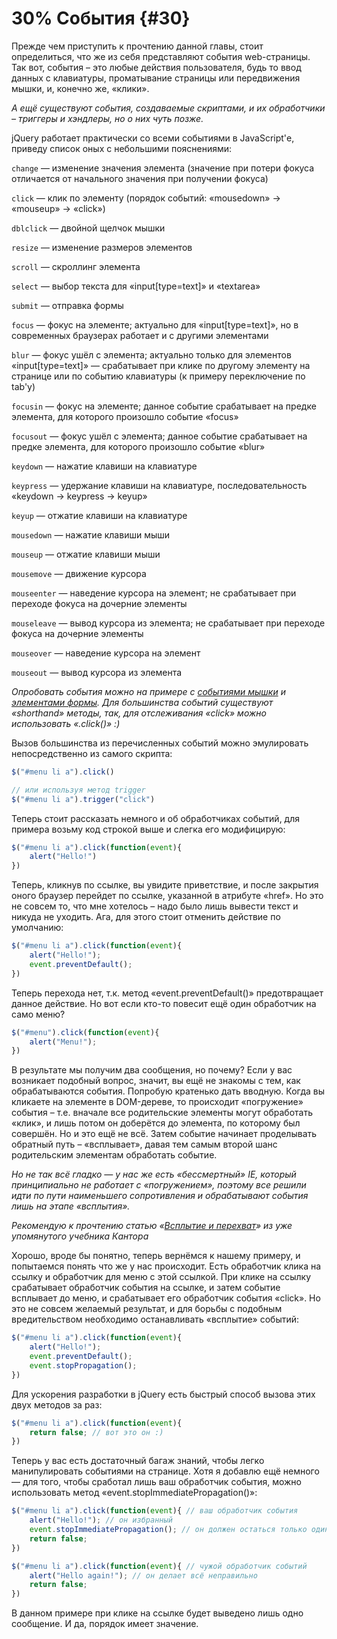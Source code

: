 # 30% События {#30}

Прежде чем приступить к прочтению данной главы, стоит определиться, что же из себя представляют события web-страницы. Так вот, события – это любые действия пользователя, будь то ввод данных с клавиатуры, проматывание страницы или передвижения мышки, и, конечно же, «клики».

_А ещё существуют события, создаваемые скриптами, и их обработчики – триггеры и хэндлеры, но о них чуть позже._

jQuery работает практически со всеми событиями в JavaScript'е, приведу список оных с небольшими пояснениями:

`change` — изменение значения элемента (значение при потери фокуса отличается от начального значения при получении фокуса)

`click` — клик по элементу (порядок событий: «mousedown» → «mouseup» → «click»)

`dblclick` — двойной щелчок мышки

`resize` — изменение размеров элементов

`scroll` — скроллинг элемента

`select` — выбор текста для «input[type=text]» и «textarea»

`submit` — отправка формы

`focus` — фокус на элементе; актуально для «input[type=text]», но в современных браузерах работает и с другими элементами

`blur` — фокус ушёл с элемента; актуально только для элементов «input[type=text]» — срабатывает при клике по другому элементу на странице или по событию клавиатуры (к примеру переключение по tab'у)

`focusin` — фокус на элементе; данное событие срабатывает на предке элемента, для которого произошло событие «focus»

`focusout` — фокус ушёл с элемента; данное событие срабатывает на предке элемента, для которого произошло событие «blur»

`keydown` — нажатие клавиши на клавиатуре

`keypress` — удержание клавиши на клавиатуре, последовательность «keydown → keypress → keyup»

`keyup` — отжатие клавиши на клавиатуре

`mousedown` — нажатие клавиши мыши

`mouseup` — отжатие клавиши мыши

`mousemove` — движение курсора

`mouseenter` — наведение курсора на элемент; не срабатывает при переходе фокуса на дочерние элементы

`mouseleave` — вывод курсора из элемента; не срабатывает при переходе фокуса на дочерние элементы

`mouseover` — наведение курсора на элемент

`mouseout` — вывод курсора из элемента

_Опробовать события можно на примере с [событиями мышки](http://anton.shevchuk.name/book/code/events.mouse.html) и [элементами формы](http://anton.shevchuk.name/book/code/events.form.html). Для большинства событий существуют «shorthand» методы, так, для отслеживания «click» можно использовать «.click()» :)_

Вызов большинства из перечисленных событий можно эмулировать непосредственно из самого скрипта:
```javascript
$("#menu li a").click()

// или используя метод trigger
$("#menu li a").trigger("click")

```

Теперь стоит рассказать немного и об обработчиках событий, для примера возьму код строкой выше и слегка его модифицирую:

```javascript
$("#menu li a").click(function(event){
    alert("Hello!")
})
```


Теперь, кликнув по ссылке, вы увидите приветствие, и после закрытия оного браузер перейдет по ссылке, указанной в атрибуте «href». Но это не совсем то, что мне хотелось – надо было лишь вывести текст и никуда не уходить. Ага, для этого стоит отменить действие по умолчанию:

```javascript
$("#menu li a").click(function(event){
    alert("Hello!");
    event.preventDefault();
})
```

Теперь перехода нет, т.к. метод «event.preventDefault()» предотвращает данное действие. Но вот если кто-то повесит ещё один обработчик на само меню?

```javascript
$("#menu").click(function(event){
    alert("Menu!");
})
```

В результате мы получим два сообщения, но почему? Если у вас возникает подобный вопрос, значит, вы ещё не знакомы с тем, как обрабатываются события. Попробую кратенько дать вводную. Когда вы кликаете на элементе в DOM-дереве, то происходит «погружение» события – т.е. вначале все родительские элементы могут обработать «клик», и лишь потом он доберётся до элемента, по которому был совершён. Но и это ещё не всё. Затем событие начинает проделывать обратный путь – «всплывает», давая тем самым второй шанс родительским элементам обработать событие.

_Но не так всё гладко — у нас же есть «бессмертный» IE, который принципиально не работает с «погружением», поэтому все решили идти по пути наименьшего сопротивления и обрабатывают события лишь на этапе «всплытия»._

_Рекомендую к прочтению статью «[Всплытие и перехват](https://learn.javascript.ru/event-bubbling)» из уже упомянутого учебника Кантора_

Хорошо, вроде бы понятно, теперь вернёмся к нашему примеру, и попытаемся понять что же у нас происходит. Есть обработчик клика на ссылку и обработчик для меню с этой ссылкой. При клике на ссылку срабатывает обработчик события на ссылке, и затем событие всплывает до меню, и срабатывает его обработчик события «click». Но это не совсем желаемый результат, и для борьбы с подобным вредительством необходимо останавливать «всплытие» событий:

```javascript
$("#menu li a").click(function(event){
    alert("Hello!");
    event.preventDefault();
    event.stopPropagation();
})
```

Для ускорения разработки в jQuery есть быстрый способ вызова этих двух методов за раз:

```javascript
$("#menu li a").click(function(event){
    return false; // вот это он :)
})
```

Теперь у вас есть достаточный багаж знаний, чтобы легко манипулировать событиями на странице. Хотя я добавлю ещё немного — для того, чтобы сработал лишь ваш обработчик события, можно использовать метод «event.stopImmediatePropagation()»:

```javascript
$("#menu li a").click(function(event){ // ваш обработчик события
    alert("Hello!"); // он избранный
    event.stopImmediatePropagation(); // он должен остаться только один
    return false;
})

$("#menu li a").click(function(event){ // чужой обработчик событий
    alert("Hello again!"); // он делает всё неправильно
    return false;
})
```

В данном примере при клике на ссылке будет выведено лишь одно сообщение. И да, порядок имеет значение.
